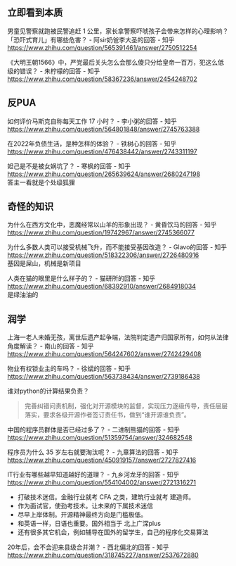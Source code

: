 
## 立即看到本质

男童见警察就跑被民警追赶 1 公里，家长拿警察吓唬孩子会带来怎样的心理影响？「恐吓式育儿」有哪些危害？ - 阿sir奶爸李大圣的回答 - 知乎
https://www.zhihu.com/question/565391461/answer/2750512254


《大明王朝1566》中，严党最后关头怎么会那么傻只分给皇帝一百万，犯这么低级的错误？ - 朱柠檬的回答 - 知乎
https://www.zhihu.com/question/58367236/answer/2454248702


## 反PUA

如何评价马斯克自称每天工作 17 小时？ - 李小粥的回答 - 知乎
https://www.zhihu.com/question/564801848/answer/2745763388


在2022年负债生活，是种怎样的体验？ - 铁树心的回答 - 知乎
https://www.zhihu.com/question/476438442/answer/2743311197


妲己是不是被女娲坑了？ - 寒枫的回答 - 知乎
https://www.zhihu.com/question/265639624/answer/2680247198  
答主一看就是个处级狐狸



## 奇怪的知识


为什么在西方文化中，恶魔经常以山羊的形象出现？ - 黄昏饮马的回答 - 知乎
https://www.zhihu.com/question/19742967/answer/2745366077


为什么多数人类可以接受机械飞升，而不能接受基因改造？ - Glavo的回答 - 知乎
https://www.zhihu.com/question/518322306/answer/2726480916  
基因是屎山，机械是新项目


人类在猫的眼里是什么样子的？ - 猫研所的回答 - 知乎
https://www.zhihu.com/question/68392910/answer/2684918034  
是绿油油的

## 润学

上海一老人未婚无孩，离世后遗产起争端，法院判定遗产归国家所有，如何从法律角度解读？ - 南山的回答 - 知乎
https://www.zhihu.com/question/564247602/answer/2742429408


物业有权锁业主的车吗？ - 徐斌的回答 - 知乎
https://www.zhihu.com/question/563738434/answer/2739186438


谁对python的计算结果负责？  
>完善纠错问责机制，强化对开源模块的监督，实现压力逐级传导，责任层层落实，要求各级开源作者签订责任书，做到“谁开源谁负责”。


中国的程序员群体是否已经过多了？ - 二进制熊猫的回答 - 知乎
https://www.zhihu.com/question/51359754/answer/324682548


程序员为什么 35 岁左右就要淘汰呢？ - 九章算法的回答 - 知乎
https://www.zhihu.com/question/450919157/answer/2727827416


IT行业有哪些越早知道越好的道理？ - 九乡河龙牙的回答 - 知乎
https://www.zhihu.com/question/554104002/answer/2721316271
- 打破技术迷信。金融行业就考 CFA 之类，建筑行业就考 建造师。
- 作为面试官，使劲考技术。让未来的下属技术迷信
- 尽早上岸体制。开源精神最终方向是门槛极低。
- 和英语一样，日语也重要。国外相当于 北上广深plus
- 还有很多其它机会，例如辅导在国外的留学生，自己的程序化交易算法


20年后，会不会迎来县级合并潮？ - 西北偏北的回答 - 知乎
https://www.zhihu.com/question/318745227/answer/2537672880
